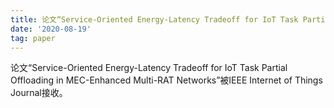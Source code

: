 ```yaml
---
title: 论文“Service-Oriented Energy-Latency Tradeoff for IoT Task Partial Offloading in MEC-Enhanced Multi-RAT Networks”被IEEE Internet of Things Journal接收。
date: '2020-08-19'
tag: paper
---
```


论文“Service-Oriented Energy-Latency Tradeoff for IoT Task Partial Offloading in MEC-Enhanced Multi-RAT Networks”被IEEE Internet of Things Journal接收。

<!--more-->

